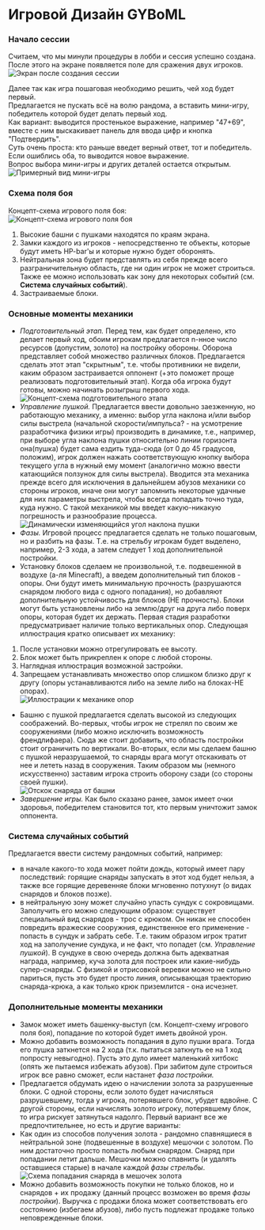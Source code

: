 # Игровой Дизайн GYBoML

### Начало сессии
Считаем, что мы минули процедуры в лобби и сессия успешно создана.\
После этого на экране появляется поле для сражения двух игроков.\
![Экран после создания сессии](gamedesign_image1.png)

Далее так как игра пошаговая необходимо решить, чей ход будет первый.\
Предлагается не пускать всё на волю рандома, а вставить мини-игру, победитель которой будет делать первый ход.\
Как вариант: выводится простенькое выражение, например "47+69",\
вместе с ним выскакивает панель для ввода цифр и кнопка "Подтвердить".\
Суть очень проста: кто раньше введет верный ответ, тот и победитель.\
Если ошиблись оба, то выводится новое выражение.\
Вопрос выбора мини-игры и других деталей остается открытым.\
![Примерный вид мини-игры](gamedesign_image2.png)

### Схема поля боя
Концепт-схема игрового поля боя: \
![Концепт-схема игрового поля боя](gamedesign_image3.png)
1. Высокие башни с пушками находятся по краям экрана.
2. Замки каждого из игроков - непосредственно те объекты, которые будут иметь HP-bar'ы и которые нужно будет оборонять.
3. Нейтральная зона будет представлять из себя прежде всего разграничительную область, где ни один игрок не может строиться. Также ее можно использовать как зону для некоторых событий (см. **Система случайных событий**).
4. Застраиваемые блоки.

### Основные моменты механики
- *Подготовительный этап.* Перед тем, как будет определено, кто делает первый ход, обоим игрокам предлагается n-нное число ресурсов (допустим, золото) на постройку обороны. Оборона представляет собой множество различных блоков. Предлагается сделать этот этап "скрытным", т.е. чтобы противники не видели, каким образом застраивается оппонент (+это поможет проще реализовать подготовительный этап). Когда оба игрока будут готовы, можно начинать розыгрыш первого хода.\
![Концепт-схема подготовительного этапа](gamedesign_image4.png)
- *Управление пушкой.* Предлагается ввести довольно заезженную, но работающую механику, а именно: выбор угла наклона и/или выбор силы выстрела (начальной скорости/импульса? - на усмотрение разработчика физики игры) производить в динамике, т.е., например, при выборе угла наклона пушки относительно линии горизонта она(пушка) будет сама ездить туда-сюда (от 0 до 45 градусов, положим), игрок должен нажать соответствующую кнопку выбора текущего угла в нужный ему момент (аналогично можно ввести катающийся ползунок для силы выстрела). Вводится эта механика прежде всего для исключения в дальнейшем абузов механики со стороны игроков, иначе они могут запомнить некоторые удачные для них параметры выстрела, чтобы всегда попадать точно туда, куда нужно. С такой механикой мы введет какую-никакую погрешность и разнообразие процесса.\
![Динамически изменяющийся угол наклона пушки](gamedesign_image5.png)
- *Фазы.* Игровой процесс предлагается сделать не только пошаговым, но и разбить на фазы. Т.е. на стрельбу игрокам будет выделено, например, 2-3 хода, а затем следует 1 ход дополнительной постройки.
- Установку блоков сделаем не произвольной, т.е. подвешенной в воздухе (а-ля Minecraft), а введем дополнительный тип блоков - опоры. Они будут иметь минимальную прочность (разрушаются снарядом любого вида с одного попадания), но добавляют дополнительную устойчивость для блоков (НЕ прочность). Блоки могут быть установлены либо на землю/друг на друга либо поверх опоры, которая будет их держать. Первая стадия разработки предусматривает наличие только вертикальных опор. Следующая иллюстрация кратко описывает их механику:
1. После установки можно отрегулировать ее высоту.
2. Блок может быть прикреплен к опоре с любой стороны.
3. Наглядная иллюстрация возможной застройки.
4. Запрещаем устанавливать множество опор слишком близко друг к другу (опоры устанавливаются либо на земле либо на блоках-НЕ опорах).\
![Иллюстрации к механике опор](gamedesign_image8.png)
- Башню с пушкой предлагается сделать высокой из следующих соображений. Во-первых, чтобы игрок не стрелял по своим же сооружениями (либо можно исключить возможность френдлифаера). Сюда же стоит добавить, что область постройки стоит ограничить по вертикали. Во-вторых, если мы сделаем башню с пушкой неразрушаемой, то снаряды врага могут отскакивать от нее и лететь назад в сооружения. Таким образом мы (немного искусственно) заставим игрока строить оборону сзади (со стороны своей пушки).\
![Отскок снаряда от башни](gamedesign_image6.png)
- *Завершение игры.* Как было сказано ранее, замок имеет очки здоровья, победителем становится тот, кто первым уничтожит замок оппонента.

### Система случайных событий
Предлагается ввести систему рандомных событий, например:
- в начале какого-то хода может пойти дождь, который имеет пару последствий: горящие снаряды запускать в этот ход будет нельзя, а также все горящие деревенняе блоки мгновенно потухнут (о видах снарядов и блоков позже).
- в нейтральную зону может случайно упасть сундук с сокровищами. Заполучить его можно следующим образом: существует специальный вид снарядов - трос с крюком. Он никак не способен повредить вражеские сооружния, единственное его применение - попасть в сундук и забрать себе. Т.е. таким образом игрок тратит ход на заполучение сундука, и не факт, что попадет (см. *Управление пушкой*). В сундуке в свою очередь должна быть адекватная награда, например, куча золота для построек или какие-нибудь супер-снаряды. С физикой и отрисовкой веревки можно не сильно париться, пусть это будет просто линия, описывающая траекторию снаряда-крюка, а как только крюк приземлится - она исчезнет.

### Дополнительные моменты механики
- Замок может иметь башенку-выступ (см. Концепт-схему игрового поля боя), попадание по которой будет иметь двойной урон.
-  Можно добавить возможность попадания в дуло пушки врага. Тогда его пушка заткнется на 2 хода (т.к. пытаться заткнуть ее на 1 ход попросту невыгодно). Пусть это дуло имеет маленький хитбокс (опять же пытаемся избежать абузов). При забитом дуле строиться игрок все равно сможет, если настанет *фаза постройки.*
-  Предлагается обдумать идею о начислении золота за разрушенные блоки. С одной стороны, если золото будет начисляться разрушевшему, тогда у игрока, потерявшего блок, убудет вдвойне. С другой стороны, если начислять золото игроку, потерявшему блок, то игра рискует затянуться надолго. Первый вариант все же предпочтительнее, но есть и другие варианты:
-  Как один из способов получения золота - рандомно спавнящиеся в нейтральной зоне (подвешенные в воздухе) мешочки с золотом. По ним достаточно просто попасть любым снарядом. Снаряд при попадании летит дальше. Мешочки можно спавнить (и удалять оставшиеся старые) в начале каждой *фазы стрельбы*.\
![Схема попадания снаряда в мешочек золота](gamedesign_image7.png)
- Можно добавить возможность покупки не только блоков, но и снарядов + их продажу (данный процесс возможен во время *фазы постройки*). Выручка с продажи блока может соответствовать его состоянию (избегаем абузов), либо пусть подлежат продаже только неповрежденные блоки.
